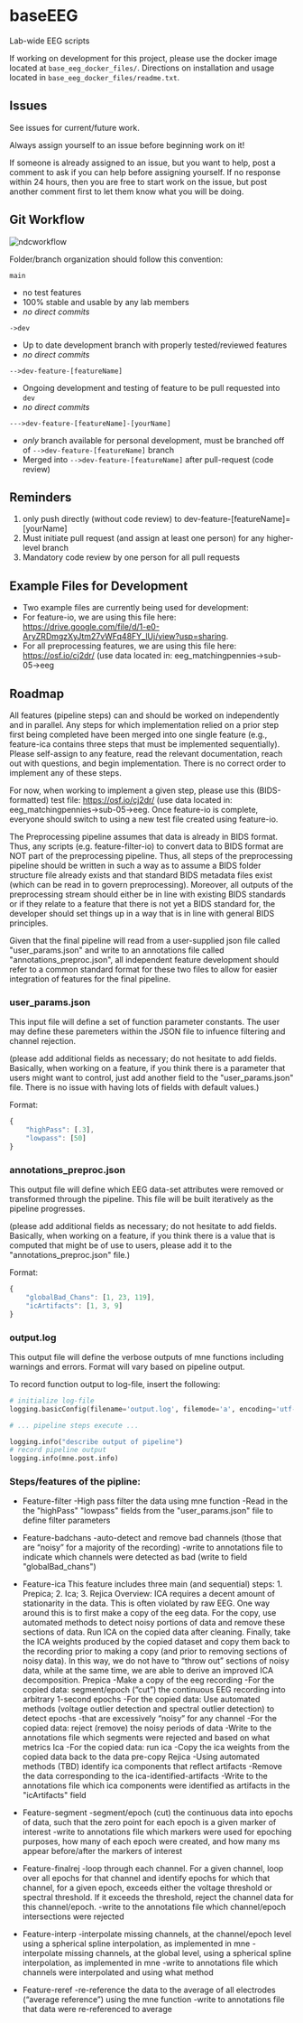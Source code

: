 # baseEEG
Lab-wide EEG scripts

If working on development for this project, please use the docker image located at `base_eeg_docker_files/`. Directions on installation and usage located in `base_eeg_docker_files/readme.txt`. 


## Issues

See issues for current/future work. 

Always assign yourself to an issue before beginning work on it!

If someone is already assigned to an issue, but you want to help, post a comment to ask if you can help before assigning yourself. If no response within 24 hours, then you are free to start work on the issue, but post another comment first to let them know what you will be doing.


## Git Workflow 

![ndcworkflow](https://user-images.githubusercontent.com/26397102/114767588-6e076680-9d2d-11eb-87a7-0f1a48d9984f.png)

Folder/branch organization should follow this convention:

`main`
- no test features
- 100% stable and usable by any lab members 
- *no direct commits*

`->dev`
- Up to date development branch with properly tested/reviewed features 
- *no direct commits*

`-->dev-feature-[featureName]`
- Ongoing development and testing of feature to be pull requested into `dev` 
- *no direct commits*

`--->dev-feature-[featureName]-[yourName]`
- *only* branch available for personal development, must be branched off of `-->dev-feature-[featureName]` branch
- Merged into `-->dev-feature-[featureName]` after pull-request (code review)


## Reminders
1. only push directly (without code review) to dev-feature-[featureName]=[yourName]
2. Must initiate pull request (and assign at least one person) for any higher-level branch
3. Mandatory code review by one person for all pull requests 


## Example Files for Development
- Two example files are currently being used for development:
- For feature-io, we are using this file here: https://drive.google.com/file/d/1-e0-AryZRDmgzXyJtm27vWFq48FY_lUj/view?usp=sharing.
- For all preprocessing features, we are using this file here: https://osf.io/cj2dr/ (use data located in: eeg_matchingpennies->sub-05->eeg


## Roadmap
All features (pipeline steps) can and should be worked on independently and in parallel. Any steps for which implementation relied on a prior step first being completed have been merged into one single feature (e.g., feature-ica contains three steps that must be implemented sequentially). Please self-assign to any feature, read the relevant documentation, reach out with questions, and begin implementation. There is no correct order to implement any of these steps.

For now, when working to implement a given step, please use this (BIDS-formatted) test file: https://osf.io/cj2dr/
(use data located in: eeg_matchingpennies->sub-05->eeg. Once feature-io is complete, everyone should switch to using a new test file created using feature-io.

The Preprocessing pipeline assumes that data is already in BIDS format. Thus, any scripts (e.g. feature-filter-io) to convert data to BIDS format are NOT part of the preprocessing pipeline. Thus, all steps of the preprocessing pipeline should be written in such a way as to assume a BIDS folder structure file already exists and that standard BIDS metadata files exist (which can be read in to govern preprocessing). Moreover, all outputs of the preprocessing stream should either be in line with existing BIDS standards or if they relate to a feature that there is not yet a BIDS standard for, the developer should set things up in a way that is in line with general BIDS principles.

Given that the final pipeline will read from a user-supplied json file called "user_params.json" and write to an annotations file called "annotations_preproc.json", all independent feature development should refer to a common standard format for these two files to allow for easier integration of features for the final pipeline.

### user_params.json

This input file will define a set of function parameter constants. The user may define these paremeters within the JSON file to infuence filtering and channel rejection. 

(please add additional fields as necessary; do not hesitate to add fields. Basically, when working on a feature, if you think there is a parameter that users might want to control, just add another field to the "user_params.json" file. There is no issue with having lots of fields with default values.)

Format:
```javascript
{
    "highPass": [.3],
    "lowpass": [50]
}
```

### annotations_preproc.json

This output file will define which EEG data-set attributes were removed or transformed through the pipeline. This file will be built iteratively as the pipeline progresses. 

(please add additional fields as necessary; do not hesitate to add fields. Basically, when working on a feature, if you think there is a value that is computed that might be of use to users, please add it to the "annotations_preproc.json" file.)

Format:
```javascript
{
    "globalBad_Chans": [1, 23, 119],
    "icArtifacts": [1, 3, 9]
}
```

### output.log

This output file will define the verbose outputs of mne functions including warnings and errors. Format will vary based on pipeline output.

To record function output to log-file, insert the following:
```python 
# initialize log-file
logging.basicConfig(filename='output.log', filemode='a', encoding='utf-8', level=logging.NOTSET)

# ... pipeline steps execute ...

logging.info("describe output of pipeline")
# record pipeline output
logging.info(mne.post.info)
```
### Steps/features of the pipline:

- Feature-filter
-High pass filter the data using mne function
-Read in the the "highPass" "lowpass" fields from the "user_params.json" file to define filter parameters

- Feature-badchans
-auto-detect and remove bad channels (those that are “noisy” for a majority of the recording)
-write to annotations file to indicate which channels were detected as bad (write to field "globalBad_chans")

- Feature-ica
This feature includes three main (and sequential) steps: 1. Prepica; 2. Ica; 3. Rejica
Overview: ICA requires a decent amount of stationarity in the data. This is often violated by raw EEG. One way around this is to first make a copy of the eeg data. For the copy, use automated methods to detect noisy portions of data and remove these sections of data. Run ICA on the copied data after cleaning. Finally, take the ICA weights produced by the copied dataset and copy them back to the recording prior to making a copy (and prior to removing sections of noisy data). In this way, we do not have to “throw out” sections of noisy data, while at the same time, we are able to derive an improved ICA decomposition.
Prepica
-Make a copy of the eeg recording
-For the copied data: segment/epoch (“cut”) the continuous EEG recording into arbitrary 1-second epochs
-For the copied data: Use automated methods (voltage outlier detection and spectral outlier detection) to detect epochs -that are excessively “noisy” for any channel
-For the copied data: reject (remove) the noisy periods of data
-Write to the annotations file which segments were rejected and based on what metrics
Ica
-For the copied data: run ica
-Copy the ica weights from the copied data back to the data pre-copy
Rejica
-Using automated methods (TBD) identify ica components that reflect artifacts
-Remove the data corresponding to the ica-identified-artifacts
-Write to the annotations file which ica components were identified as artifacts in the "icArtifacts" field

- Feature-segment
-segment/epoch (cut) the continuous data into epochs of data, such that the zero point for each epoch is a given marker of interest
-write to annotations file which markers were used for epoching purposes, how many of each epoch were created, and how many ms appear before/after the markers of interest

- Feature-finalrej
-loop through each channel. For a given channel, loop over all epochs for that channel and identify epochs for which that channel, for a given epoch, exceeds either the voltage threshold or spectral threshold. If it exceeds the threshold, reject the channel data for this channel/epoch.
-write to the annotations file which channel/epoch intersections were rejected

- Feature-interp
-interpolate missing channels, at the channel/epoch level using a spherical spline interpolation, as implemented in mne
-interpolate missing channels, at the global level, using a spherical spline interpolation, as implemented in mne
-write to annotations file which channels were interpolated and using what method

- Feature-reref
-re-reference the data to the average of all electrodes (“average reference”) using the mne function
-write to annotations file that data were re-referenced to average

